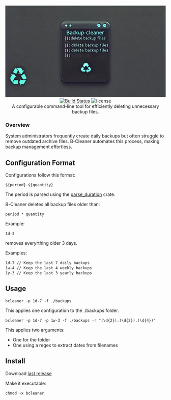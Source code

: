<p align="center">
  <img src="cleaner-logo.jpeg" alt="bat - a cat clone with wings"><br>
  <a href="https://github.com/Enflow-io/backup-cleaner/actions?query=workflow%3ACICD"><img src="https://github.com/Enflow-io/backup-cleaner/actions/workflows/rust.yml/badge.svg" alt="Build Status"></a>
  <img src="https://img.shields.io/crates/l/bat.svg" alt="license"><br />
  A configurable command-line tool for efficiently deleting unnecessary backup files.
</p>


### Overview
System administrators frequently create daily backups but often struggle to remove outdated archive files. B-Cleaner automates this process, making backup management effortless.

## Configuration Format
Configurations follow this format:
```
${period}-${quantity}
```

The period is parsed using the <a href="https://docs.rs/parse_duration/latest/parse_duration/">parse_duration</a> crate.

B-Cleaner deletes all backup files older than:
```
period * quantity
```


Example:
```
1d-3
```
removes everyrthing older 3 days.

Examples:
```
1d-7 // Keep the last 7 daily backups
1w-4 // Keep the last 4 weekly backups
1y-3 // Keep the last 3 yearly backups
```

## Usage
```
bcleaner -p 1d-7 -f ./backups
```
This applies one configuration to the ./backups folder.

```
bcleaner -p 1d-7 -p 1w-3 -f ./backups -r "(\d{2}).(\d{2}).(\d{4})"
```
This applies two arguments:
* One for the folder
* One using a regex to extract dates from filenames

## Install
Download <a href="https://github.com/Enflow-io/backup-cleaner/releases/tag/0.0.1">last release</a>

Make it executable:
```
chmod +x bcleaner
```